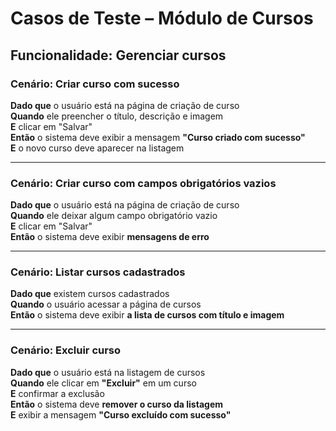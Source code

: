 # Casos de Teste – Módulo de Cursos

## Funcionalidade: Gerenciar cursos

### Cenário: Criar curso com sucesso
**Dado que** o usuário está na página de criação de curso  
**Quando** ele preencher o título, descrição e imagem  
**E** clicar em "Salvar"  
**Então** o sistema deve exibir a mensagem **"Curso criado com sucesso"**  
**E** o novo curso deve aparecer na listagem  

---

### Cenário: Criar curso com campos obrigatórios vazios
**Dado que** o usuário está na página de criação de curso  
**Quando** ele deixar algum campo obrigatório vazio  
**E** clicar em "Salvar"  
**Então** o sistema deve exibir **mensagens de erro**  

---

### Cenário: Listar cursos cadastrados
**Dado que** existem cursos cadastrados  
**Quando** o usuário acessar a página de cursos  
**Então** o sistema deve exibir **a lista de cursos com título e imagem**  

---

### Cenário: Excluir curso
**Dado que** o usuário está na listagem de cursos  
**Quando** ele clicar em **"Excluir"** em um curso  
**E** confirmar a exclusão  
**Então** o sistema deve **remover o curso da listagem**  
**E** exibir a mensagem **"Curso excluído com sucesso"**
